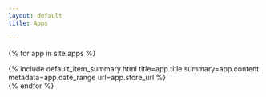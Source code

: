 ```yaml
---
layout: default
title: Apps

---
```


{% for app in site.apps %}
<summary>{% include default_item_summary.html title=app.title summary=app.content metadata=app.date_range url=app.store_url %}</summary>
{% endfor %}
